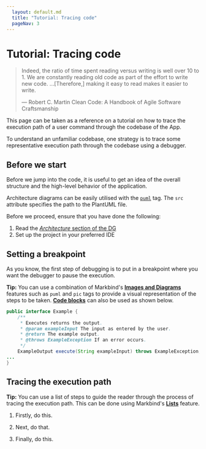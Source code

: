 ```yaml
---
  layout: default.md
  title: "Tutorial: Tracing code"
  pageNav: 3
---
```


# Tutorial: Tracing code


> Indeed, the ratio of time spent reading versus writing is well over 10 to 1. We are constantly reading old code as part of the effort to write new code. …​\[Therefore,\] making it easy to read makes it easier to write.
>
> —  Robert C. Martin Clean Code: A Handbook of Agile Software Craftsmanship


<box type="tip">
This page can be taken as a reference on a tutorial on how to trace the execution path of a user command through the codebase of the App.
</box>

To understand an unfamiliar codebase, one strategy is to trace some representative execution path through the codebase using a debugger.

<!-- * Table of Contents -->
<!-- {:toc} -->

## Before we start

Before we jump into the code, it is useful to get an idea of the overall structure and the high-level behavior of the application.

<box type="tip" seamless>

Architecture diagrams can be easily utilised with the [`puml`](https://markbind.org/userGuide/components/imagesAndDiagrams.html#diagrams) tag. The `src` attribute specifies the path to the PlantUML file.
</box>

<puml src="../diagrams/example.puml" width=300 />

Before we proceed, ensure that you have done the following:
1. Read the [*Architecture* section of the DG](Design.html#architecture)
1. Set up the project in your preferred IDE

## Setting a breakpoint

As you know, the first step of debugging is to put in a breakpoint where you want the debugger to pause the execution.

<box type="tip" seamless>

**Tip:** You can use a combination of Markbind's [**Images and Diagrams**](https://markbind.org/userGuide/components/imagesAndDiagrams.html) features such as `puml` and `pic` tags to provide a visual representation of the steps to be taken. [**Code blocks**](https://markbind.org/userGuide/formattingContents.html#code) can also be used as shown below.
</box>


```java
public interface Example {
    /**
     * Executes returns the output.
     * @param exampleInput The input as entered by the user.
     * @return The example output.
     * @throws ExampleException If an error occurs.
     */
    ExampleOutput execute(String exampleInput) throws ExampleException;
...
}
```

## Tracing the execution path

<box type="tip" seamless>

**Tip:** You can use a list of steps to guide the reader through the process of tracing the execution path. This can be done using Markbind's [**Lists**](https://markbind.org/userGuide/formattingContents.html#lists) feature.
</box>

1. Firstly, do this.

1. Next, do that.

1. Finally, do this.
